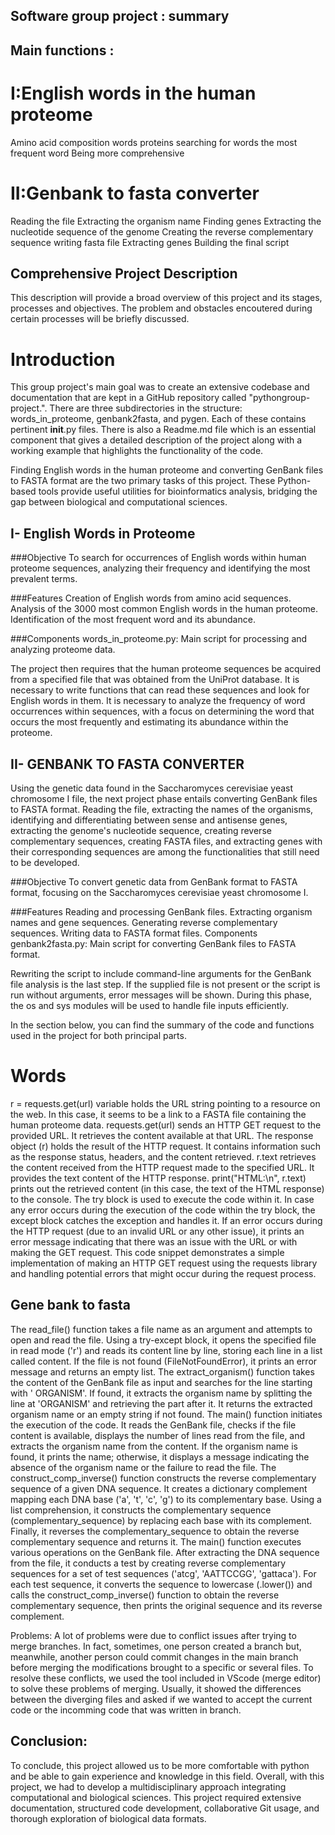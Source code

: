 ## Software group project : summary 

## Main functions : 
# I:English words in the human proteome 
Amino acid composition
words
proteins
searching for words
the most frequent word
Being more comprehensive
# II:Genbank to fasta converter 
Reading the file
Extracting the organism name
Finding genes
Extracting the nucleotide sequence of the genome
Creating the reverse complementary sequence
writing fasta file
Extracting genes
Building the final script 


## Comprehensive Project Description 

This description will provide a broad overview of this project and its stages, processes and objectives. 
The problem and obstacles encoutered during certain processes will be briefly discussed. 


# Introduction

This group project's main goal was to create an extensive codebase and documentation that are kept in a GitHub repository called "pythongroup-project.". There are three subdirectories in the structure: words_in_proteome, genbank2fasta, and pygen. Each of these contains pertinent __init__.py files. There is also a Readme.md file which is an essential component that gives a detailed description of the project along with a working example that highlights the functionality of the code. 

Finding English words in the human proteome and converting GenBank files to FASTA format are the two primary tasks of this project. These Python-based tools provide useful utilities for bioinformatics analysis, bridging the gap between biological and computational sciences.


## I- English Words in Proteome

###Objective
To search for occurrences of English words within human proteome sequences, analyzing their frequency and identifying the most prevalent terms.

###Features
Creation of English words from amino acid sequences.
Analysis of the 3000 most common English words in the human proteome.
Identification of the most frequent word and its abundance.

###Components
words_in_proteome.py: Main script for processing and analyzing proteome data.

The project then requires that the human proteome sequences be acquired from a specified file that was obtained from the UniProt database. It is necessary to write functions that can read these sequences and look for English words in them. It is necessary to analyze the frequency of word occurrences within sequences, with a focus on determining the word that occurs the most frequently and estimating its abundance within the proteome.

## II- GENBANK TO FASTA CONVERTER

Using the genetic data found in the Saccharomyces cerevisiae yeast chromosome I file, the next project phase entails converting GenBank files to FASTA format. Reading the file, extracting the names of the organisms, identifying and differentiating between sense and antisense genes, extracting the genome's nucleotide sequence, creating reverse complementary sequences, creating FASTA files, and extracting genes with their corresponding sequences are among the functionalities that still need to be developed.

###Objective
To convert genetic data from GenBank format to FASTA format, focusing on the Saccharomyces cerevisiae yeast chromosome I.

###Features
Reading and processing GenBank files.
Extracting organism names and gene sequences.
Generating reverse complementary sequences.
Writing data to FASTA format files.
Components
genbank2fasta.py: Main script for converting GenBank files to FASTA format.


Rewriting the script to include command-line arguments for the GenBank file analysis is the last step. If the supplied file is not present or the script is run without arguments, error messages will be shown. During this phase, the os and sys modules will be used to handle file inputs efficiently.


In the section below, you can find the summary of the code and functions used in the project for both principal parts.

# Words 
r = requests.get(url) variable holds the URL string pointing to a resource on the web. In this case, it seems to be a link to a FASTA file containing the human proteome data.
requests.get(url) sends an HTTP GET request to the provided URL. It retrieves the content available at that URL.
The response object (r) holds the result of the HTTP request. It contains information such as the response status, headers, and the content retrieved.
r.text retrieves the content received from the HTTP request made to the specified URL. It provides the text content of the HTTP response.
print("HTML:\n", r.text) prints out the retrieved content (in this case, the text of the HTML response) to the console.
The try block is used to execute the code within it.
In case any error occurs during the execution of the code within the try block, the except block catches the exception and handles it.
If an error occurs during the HTTP request (due to an invalid URL or any other issue), it prints an error message indicating that there was an issue with the URL or with making the GET request.
This code snippet demonstrates a simple implementation of making an HTTP GET request using the requests library and handling potential errors that might occur during the request process.


## Gene bank to fasta 

The read_file() function takes a file name as an argument and attempts to open and read the file.
Using a try-except block, it opens the specified file in read mode ('r') and reads its content line by line, storing each line in a list called content.
If the file is not found (FileNotFoundError), it prints an error message and returns an empty list.
The extract_organism() function takes the content of the GenBank file as input and searches for the line starting with ' ORGANISM'.
If found, it extracts the organism name by splitting the line at 'ORGANISM' and retrieving the part after it.
It returns the extracted organism name or an empty string if not found.
The main() function initiates the execution of the code.
It reads the GenBank file, checks if the file content is available, displays the number of lines read from the file, and extracts the organism name from the content.
If the organism name is found, it prints the name; otherwise, it displays a message indicating the absence of the organism name or the failure to read the file.
The construct_comp_inverse() function constructs the reverse complementary sequence of a given DNA sequence.
It creates a dictionary complement mapping each DNA base ('a', 't', 'c', 'g') to its complementary base.
Using a list comprehension, it constructs the complementary sequence (complementary_sequence) by replacing each base with its complement.
Finally, it reverses the complementary_sequence to obtain the reverse complementary sequence and returns it.
The main() function executes various operations on the GenBank file.
After extracting the DNA sequence from the file, it conducts a test by creating reverse complementary sequences for a set of test sequences ('atcg', 'AATTCCGG', 'gattaca').
For each test sequence, it converts the sequence to lowercase (.lower()) and calls the construct_comp_inverse() function to obtain the reverse complementary sequence, then prints the original sequence and its reverse complement.

Problems: A lot of problems were due to conflict issues after trying to merge branches. In fact, sometimes, one person created a branch but, meanwhile, another person could commit changes in the main branch before merging the modifications brought to a specific or several files. To resolve these conflicts, we used the tool included in VScode (merge editor) to solve these problems of merging. Usually, it showed the differences between the diverging files and asked if we wanted to accept the current code or the incomming code that was written in branch.


## Conclusion: 
To conclude, this project allowed us to be more comfortable with python and be able to gain experience and knowledge in this field. Overall, with this project, we had to develop a multidisciplinary approach integrating computational and biological sciences. This project required extensive documentation, structured code development, collaborative Git usage, and thorough exploration of biological data formats.
